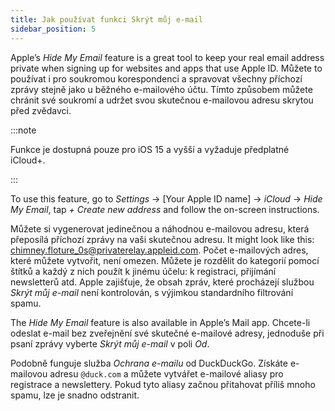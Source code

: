 ```yaml
---
title: Jak používat funkci Skrýt můj e-mail
sidebar_position: 5
---
```


Apple’s *Hide My Email* feature is a great tool to keep your real email address private when signing up for websites and apps that use Apple ID. Můžete to používat i pro soukromou korespondenci a spravovat všechny příchozí zprávy stejně jako u běžného e-mailového účtu. Tímto způsobem můžete chránit své soukromí a udržet svou skutečnou e-mailovou adresu skrytou před zvědavci.

:::note

Funkce je dostupná pouze pro iOS 15 a vyšší a vyžaduje předplatné iCloud+.

:::

To use this feature, go to *Settings* → [Your Apple ID name] → *iCloud* → *Hide My Email*, tap *+ Create new address* and follow the on-screen instructions.

Můžete si vygenerovat jedinečnou a náhodnou e-mailovou adresu, která přeposílá příchozí zprávy na vaši skutečnou adresu. It might look like this: chimney.floture_0s@privaterelay.appleid.com. Počet e-mailových adres, které můžete vytvořit, není omezen. Můžete je rozdělit do kategorií pomocí štítků a každý z nich použít k jinému účelu: k registraci, přijímání newsletterů atd. Apple zajišťuje, že obsah zpráv, které procházejí službou *Skrýt můj e-mail* není kontrolován, s výjimkou standardního filtrování spamu.

The *Hide My Email* feature is also available in Apple’s Mail app. Chcete-li odeslat e-mail bez zveřejnění své skutečné e-mailové adresy, jednoduše při psaní zprávy vyberte *Skrýt můj e-mail* v poli *Od*.

Podobně funguje služba *Ochrana e-mailu* od DuckDuckGo. Získáte e-mailovou adresu `@duck.com` a můžete vytvářet e-mailové aliasy pro registrace a newslettery. Pokud tyto aliasy začnou přitahovat příliš mnoho spamu, lze je snadno odstranit.
